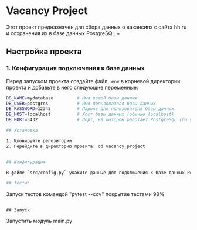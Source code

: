# Vacancy Project

Этот проект предназначен для сбора данных о вакансиях с сайта hh.ru и сохранения их в базе данных PostgreSQL.+
## Настройка проекта

### 1. Конфигурация подключения к базе данных

Перед запуском проекта создайте файл `.env` в корневой директории проекта и добавьте в него следующие переменные:

```bash
DB_NAME=mydatabase         # Имя вашей базы данных
DB_USER=postgres           # Имя пользователя базы данных
DB_PASSWORD=12345          # Пароль для пользователя базы данных
DB_HOST=localhost          # Хост базы данных (обычно localhost)
DB_PORT=5432               # Порт, на котором работает PostgreSQL (по умолчанию 5432)

## Установка

1. Клонируйте репозиторий:
2. Перейдите в директорию проекта: cd vacancy_project


## Конфигурация

В файле `src/config.py` укажите данные для подключения к базе данных PostgreSQL.

## Тесты:

```
Запуск тестов командой "pytest --cov"
покрытие тестами 98%
```

## Запуск

```
Запустить модуль main.py
```
